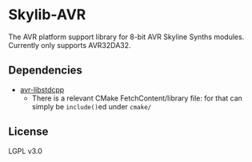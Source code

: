 # Skylib-AVR

The AVR platform support library for 8-bit AVR Skyline Synths modules. Currently only supports AVR32DA32.

## Dependencies
- [avr-libstdcpp](https://github.com/modm-io/avr-libstdcpp)
  - There is a relevant CMake FetchContent/library file: for that can simply be `include()`ed under `cmake/`

## License
LGPL v3.0
